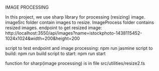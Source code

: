 IMAGE PROCESSING 

In this project, we use sharp library for processing (resizing) image. imageSrc folder contain images to resize.
ImageProcess folder contains resized images.
endpoint to get resized image: http://localhost:3550/api/images?name=istockphoto-1438115452-1024x1024&width=200&height=200

script to test endpoint and image processing: npm run jasmine
script to build: npm run build
script to start: npm run start

function for sharp(image processing) is in file src/utilities/resize2.ts
